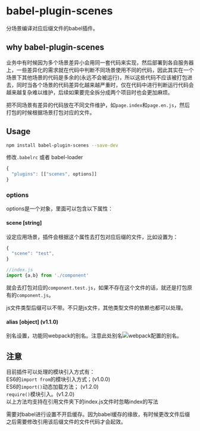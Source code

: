 # babel-plugin-scenes

分场景编译对应后缀文件的babel插件。

## why babel-plugin-scenes

业务中有时候因为多个场景差异小会用同一套代码来实现，然后部署到各自服务器上，一些差异化的需求就在代码中判断不同场景使用不同的代码，因此其实在一个场景下其他场景的代码是多余的(永远不会被运行)，所以这些代码不应该被打包进去，同时当各个场景的代码差异化越来越严重时，仅在代码中进行判断运行代码会越来越复杂难以维护，后续如果要完全拆分成两个项目时也会更加麻烦。

把不同场景有差异的代码放在不同文件维护，如`page.index`和`page.en.js`，然后打包的时候根据场景打包对应的文件。

## Usage
```bash
npm install babel-plugin-scenes --save-dev
```
修改`.babelrc` 或者 babel-loader
```js
{
  "plugins": [["scenes", options]]
}
```
### options
options是一个对象，里面可以包含以下属性：

#### scene [string]

设定应用场景，插件会根据这个属性去打包对应后缀的文件，比如设置为：
```javascript
{
  "scene": "test",
}

//index.js
import {a,b} from './component'
```
就会去打包对应的`component.test.js`，如果不存在这个文件的话，就还是打包原有的`component.js`。

js文件类型后缀可以不带。不只是js文件，其他类型文件的依赖也都可以处理。

#### alias [object] (v1.1.0)

别名设置，功能同webpack的别名。注意此处别名![](http://latex.codecogs.com/gif.latex?\\supseteq)webpack配置的别名。

## 注意

目前插件可以处理的模块引入方式有：<br>
ES6的`import from`的模块引入方式；(v1.0.0)<br>
ES6的`import()`动态加载方法； (v1.2.0)<br>
`require()`模块引入。(v1.2.0)<br>
以上方法均支持在引用文件夹下的index.js文件时忽略index的写法

需要对babel进行设置不开启缓存。因为babel缓存的缘故，有时候更改文件后缀之后需要修改引用该后缀文件的文件代码才会起效。